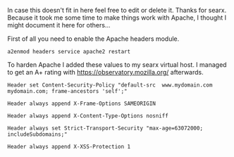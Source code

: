 In case this doesn't fit in here feel free to edit or delete it. Thanks for searx.
Because it took me some time to make things work with Apache, I thought I might document it here for others...


First of all you need to enable the Apache headers module.

`
a2enmod headers
service apache2 restart
`

To harden Apache I added these values to my searx virtual host.
I managed to get an A+ rating with https://observatory.mozilla.org/ afterwards.


`Header set Content-Security-Policy "default-src  www.mydomain.com mydomain.com; frame-ancestors 'self';"`

`Header always append X-Frame-Options SAMEORIGIN`

`Header always append X-Content-Type-Options nosniff`

`Header always set Strict-Transport-Security "max-age=63072000; includeSubdomains;"`

`Header always append X-XSS-Protection 1`
